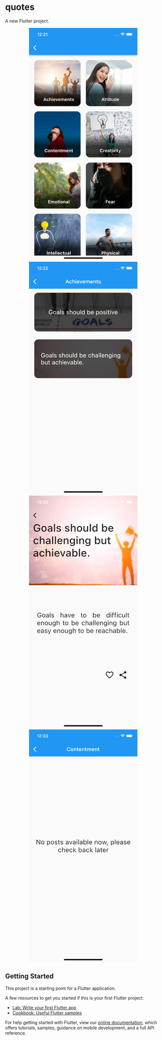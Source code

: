 # quotes

A new Flutter project.
<div align="center">
    <img src="/ss/ss.png" width="350px" height="750" />
    <img src="/ss/ss2.png" width="350px" height="750" />
    <img src="/ss/ss3.png" width="350px" height="750" />
    <img src="/ss/ss4.png" width="350px" height="750" />

</div>

## Getting Started

This project is a starting point for a Flutter application.

A few resources to get you started if this is your first Flutter project:

- [Lab: Write your first Flutter app](https://flutter.dev/docs/get-started/codelab)
- [Cookbook: Useful Flutter samples](https://flutter.dev/docs/cookbook)

For help getting started with Flutter, view our
[online documentation](https://flutter.dev/docs), which offers tutorials,
samples, guidance on mobile development, and a full API reference.
